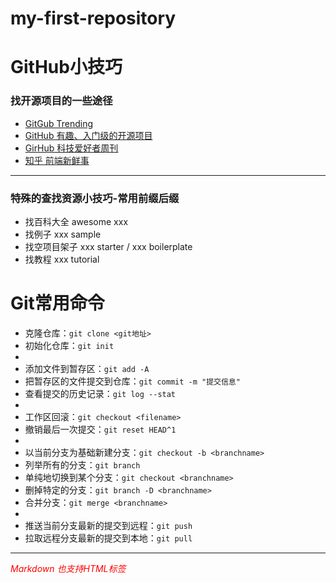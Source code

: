 # my-first-repository
# GitHub小技巧
### 找开源项目的一些途径
- [GitGub Trending](https://github.com/trending/)
- [GitHub 有趣、入门级的开源项目](https://github.com/521xueweihan/HelloGitHub)
- [GirHub 科技爱好者周刊](https://github.com/ruanyf/weekly)
- [知乎 前端新鲜事](https://www.zhihu.com/column/mm-fe)
---
### 特殊的查找资源小技巧-常用前缀后缀 
- 找百科大全 awesome xxx
- 找例子 xxx sample
- 找空项目架子 xxx starter / xxx boilerplate 
- 找教程 xxx tutorial

# Git常用命令

- 克隆仓库：``` git clone <git地址> ```
- 初始化仓库：``` git init ```
-
- 添加文件到暂存区：``` git add -A ```
- 把暂存区的文件提交到仓库：``` git commit -m "提交信息" ```
- 查看提交的历史记录：``` git log --stat ```
-
- 工作区回滚：``` git checkout <filename> ```
- 撤销最后一次提交：``` git reset HEAD^1 ```
-
- 以当前分支为基础新建分支：``` git checkout -b <branchname> ```
- 列举所有的分支：``` git branch ```
- 单纯地切换到某个分支：``` git checkout <branchname> ```
- 删掉特定的分支：``` git branch -D <branchname> ```
- 合并分支：``` git merge <branchname> ```
-
- 推送当前分支最新的提交到远程：``` git push ```
- 拉取远程分支最新的提交到本地：``` git pull ```


<hr>
<i style="color: red;">Markdown 也支持HTML标签</i>
